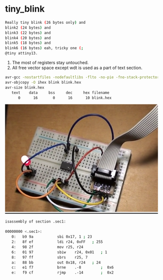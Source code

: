 # tiny_blink
```sh
Really tiny blink (26 bytes only) and
blink2 (24 bytes) and
blink3 (22 bytes) and
blink4 (20 bytes) and
blink5 (18 bytes) and
blink6 (16 bytes) eah, tricky one (;
@tiny attiny13.
```
1. The most of registers stay untouched.
2. All free vector space except wdt is used as a part of text section.

```sh
avr-gcc -nostartfiles -nodefaultlibs -flto -no-pie -fno-stack-protector -fno-pic -Wall -Os -mmcu=attiny13 -o blink blink6.S
avr-objcopy -O ihex blink blink.hex
avr-size blink.hex
   text	   data	    bss	    dec	    hex	filename
      0	     16	      0	     16	     10	blink.hex
```
![screenshot](blink.png)

```sh
isassembly of section .sec1:

00000000 <.sec1>:
   0:	b9 9a       	sbi	0x17, 1	; 23
   2:	8f ef       	ldi	r24, 0xFF	; 255
   4:	98 2f       	mov	r25, r24
   6:	01 97       	sbiw	r24, 0x01	; 1
   8:	97 ff       	sbrs	r25, 7
   a:	88 bb       	out	0x18, r24	; 24
   c:	e1 f7       	brne	.-8      	;  0x6
   e:	f9 cf       	rjmp	.-14     	;  0x2
```
